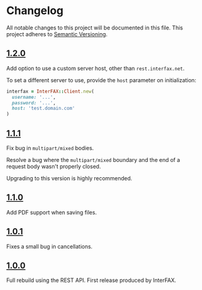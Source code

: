 # Changelog

All notable changes to this project will be documented in this file. This project adheres to [Semantic Versioning](http://semver.org/).

## [1.2.0]

Add option to use a custom server host, other than `rest.interfax.net`.

To set a different server to use, provide the `host` parameter on initialization:

```ruby
interfax = InterFAX::Client.new(
  username: '...',
  password: '...',
  host: 'test.domain.com'
)
```

## [1.1.1]

Fix bug in `multipart/mixed` bodies.

Resolve a bug where the `multipart/mixed` boundary and the end of a request body wasn't properly closed.

Upgrading to this version is highly recommended.

## [1.1.0]

Add PDF support when saving files.

## [1.0.1]

Fixes a small bug in cancellations.

## [1.0.0]

Full rebuild using the REST API. First release produced by InterFAX.

[1.2.0]: https://github.com/interfax/interfax-ruby/tree/v1.2.0
[1.1.1]: https://github.com/interfax/interfax-ruby/tree/v1.1.1
[1.1.0]: https://github.com/interfax/interfax-ruby/tree/v1.1.0
[1.0.1]: https://github.com/interfax/interfax-ruby/tree/v1.0.1
[1.0.0]: https://github.com/interfax/interfax-ruby/tree/v1.0.0
